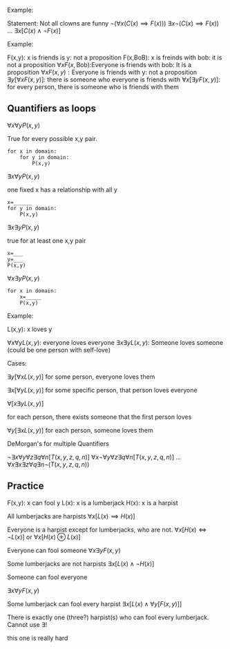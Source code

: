 Example:

Statement: Not all clowns are funny
$\neg(\forall x(C(x)\implies F(x)))$
$\exists x\neg(C(x)\implies F(x))$
...
$\exists x[C(x)\land \neg F(x)]$

Example:

F(x,y): x is friends is y: not a proposition
F(x,BoB): x is freinds with bob: it is not a proposition
$\forall xF(x,\text{Bob})$:Everyone is friends with bob: It is a proposition
$\forall xF(x,y): \text{Everyone is friends with y}$: not a proposition
$\exists y[\forall xF(x,y)]$: there is someone who everyone is friends with
$\forall x[\exists yF(x,y)]$: for every person, there is someone who is friends with them

## Quantifiers as loops

$\forall x\forall yP(x,y)$

True for every possible x,y pair.
```
for x in domain:
	for y in domain:
		P(x,y)
```


$\exists x\forall yP(x,y)$

one fixed x has a relationship with all y

```
x=______
for y in domain:
	P(x,y)
```

$\exists x\exists yP(x,y)$

true for at least one x,y pair

```
x=___
y=___
P(x,y)
```

$\forall x\exists yP(x,y)$
```
for x in domain:
	x=_____
	P(x,y)
```

Example:

L(x,y): x loves y

$\forall x\forall yL(x,y)$: everyone loves everyone
$\exists x\exists yL(x,y)$: Someone loves someone (could be one person with self-love)


Cases:

$\exists y[\forall xL(x,y)]$
for some person, everyone loves them

$\exists x[\forall yL(x,y)]$
for some specific person, that person loves everyone

$\forall [x\exists yL(x,y)]$

for each person, there exists someone that the first person loves

$\forall y[\exists xL(x,y)]$
for each person, someone loves them

DeMorgan's for multiple Quantifiers

$\neg \exists x\forall y\forall z\exists q\forall n[T(x,y,z,q,n)]$
$\forall x\neg \forall y\forall z\exists q\forall n[T(x,y,z,q,n)]$
...
$\forall x\exists x\exists z\forall q\exists n\neg(T(x,y,z,q,n))$


## Practice

F(x,y): x can fool y
L(x): x is a lumberjack
H(x): x is a harpist

All lumberjacks are harpists
$\forall x[L(x)\implies H(x)]$

Everyone is a harpist except for lumberjacks, who are not.
$\forall x[H(x)\iff \neg L(x)]$
or
$\forall x[H(x)\oplus L(x)]$


Everyone can fool someone
$\forall x\exists yF(x,y)$


Some lumberjacks are not harpists
$\exists x[L(x)\land \neg H(x)]$

Someone can fool everyone

$\exists x\forall yF(x,y)$

Some lumberjack can fool every harpist
$\exists x[L(x)\land \forall y[F(x,y)]]$

There is exactly one (three?) harpist(s) who can fool every lumberjack. Cannot use $\exists!$

this one is really hard
